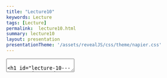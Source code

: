 ```yaml
---
title: "Lecture10"
keywords: Lecture
tags: [Lecture]
permalink:  lecture10.html
summary: lecture10
layout: presentation
presentationTheme: '/assets/revealJS/css/theme/napier.css' 
---
```

<section data-markdown data-separator="^\n---\n$" data-separator-vertical="^\n--\n$">
<textarea data-template>

# Lecture 10 - Game Engines and ECM
### SET09121 - Games Engineering

<br><br>
Kevin Chalmers and Sam Serrels

School of Computing. Edinburgh Napier University


---

# Requirements of a Game


---

# What does a game need? From a Programmers point of view:

-   **Content**
 - *3d Models*, *Shaders*, Textures, Text, Fonts, Music, Video, Saves, levels/gamestate.
-   **Processing & io**
 - Rendering, User input, Networking, Audio, loading/unloading/streaming
- **Logic and Mechanics**
 - Physics, AI, Gameplay rules.


**Question**:  When does a game need any of the above?
- **A: Right Now** (and without warning)


---

# Game Engine Architecture


---

# Complexity

![image](2d_engine_architecture)


---

# Combating the Complexity

-   Game Codebases Get Big Fast
-   Taming and maintaing it tests your Ability as a Software Engineer
-   We've covered some Software patterns that you can pull out of your toolbox to help.These help solve small isolated design problems.
-   When it comes to pulling it all together as one giant moving thing, you need to think about the grand design of your *Engine*
-   This means separating your gameplay logic from the Generic Engine logic.


---

# Build The Wall 

![image](api_wall)


---

# Abstraction

---

# Abstraction - And so we build Games Engines

-   But do we need them?
 - ...We didn't always have them.

Q: How complex do you think a game needs to before you think you need to sperate Engine Code?

-   A: `¯\_(ツ)_/¯`
-   A: Once your code gets abstract enough
-   A: From the start
-   A: Never, and write some crazy fast/bad code

Not all Games Need an 'engine'

- Some are simplistic enough to not need it.
- We already have an engine somewhat: SFML. 
 - This is already isolated from our code. But it doesn't do Everything we need.

---

# Build The Wall 

![image](api_wall2)

---

# Software Abstraction techniques

---

# Object Orientation.

OO is Hammered into you since 1st year, as the solution to software complexity.

![image](software_development)

... But it's not perfect.

Enter: The Evil Tree Problem

---

# ![image](oo_strcuture)

---

# Possible Evil Tree Solutions

To Fix this We need either:
-   Multiple Inheritance (Which c++ doesn't have)
-   Or Interfaces (Which c++ doesn't have)

C++ as a language doesn't have these natively, but it doesn't stop us from adding it ourselves.


---

# The Evil Tree Solutions The Entity Component Model

ECM ![image](ecm_strcuture)


---

# ECM 

ECM enables Data Orientated design.

![image](ecs2)


---

# ECM PseudoCode

```cpp
class Entity {

  protected:
    List_of_components;

  public:
    update(delta_time);
    render();

    addComponent(Component);
    getComponents();
    
    removeComponent(Component);
};

class Component {
  Entity* _parent;
  update(delta_time);
  render();
};
``` 
<!-- .element: class="stretch" -->


---

# ECM Code


```cpp
class Entity {

  protected:
    std::vector<std::shared_ptr<Component>> _components;

  public:
    virtual void update(double dt);
    virtual void render();

    template <typename T, typename... Targs>
    std::shared_ptr<T> addComponent(Targs... params)

    template <typename T>
    const std::vector<std::shared_ptr<T>>& getComponents() const 
    
    void removeComponent(std::shared_ptr<Component>);
};

class Component {
  Entity* const _parent;
  virtual void update(double dt) = 0;
  virtual void render() = 0;
};
``` 
<!-- .element: class="stretch" -->


---

# ECM Code

```cpp
auto pl = make_shared<Entity>();

auto s = pl->addComponent<ShapeComponent>();
s->setShape<sf::CircleShape>(12.f);
s->getShape().setFillColor(Color::Yellow);

pl->addComponent<PlayerMovementComponent>();

// later on...
pl->getComponents<PlayerMovementComponent>()[0]->setSpeed(150.f);
```


---

## C++ TEMPLATES!
`template <typename HELP>!`


---

# Why not just use classes?

```cpp
class Component {
};

class ShapeComponent : public Component{
} //no change

class Entity {

  protected:
    std::vector<std::shared_ptr<Component>> _components; //No change

  public:
    //templated:
    std::shared_ptr<T> addComponent(Targs... params){}
    //Or no templates:
    Component* addComponent(Component*){}
}
```
<!-- .element: class="stretch" -->


---

# ECM Code

```cpp
auto pl = make_shared<Entity>();

ShapeComponent* sc = new ShapeComponent();
auto s = pl->addComponent<sc>();

// later on...
//Uh oh
pl->getComponents<PlayerMovementComponent>()[0]->setSpeed(150.f);
//We would have to do something lik this:
pl->getComponentsOftype(PlayerMovementComponent)[0]->setSpeed(150.f);
//Not *So* bad, but how would that function work?
```


---

# ECM without tempaltes

```cpp
getComponentsOftype(ComponentType CT){
  foreach(c in component){
    attempt to cast C to CT;
    did it work?
      return C; 
  }
}
```

OR

Save a static string in each component class and compare this way at runtime.

Either way : Lots of Icky Code, and we have less functionality: 

No parameter passing, no constructing with one method.

Templates give us more for less code. It's worth learning the weird syntax.
